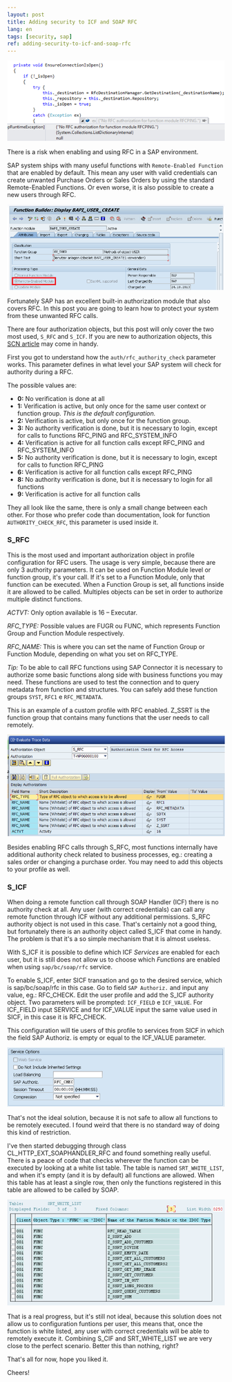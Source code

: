 ```yaml
---
layout: post
title: Adding security to ICF and SOAP RFC
lang: en
tags: [security, sap]
ref: adding-security-to-icf-and-soap-rfc
---
```


![](/public/images/no_auth_rfcping.png)

There is a risk when enabling and using RFC in a SAP environment.

SAP system ships with many useful functions with `Remote-Enabled Function` that are enabled by default. This mean any user with valid credentials can create unwanted Purchase Orders or Sales Orders by using the standard Remote-Enabled Functions. Or even worse, it is also possible to create a new users through RFC.

![](/public/images/bapi_create_user.png)

Fortunately SAP has an excellent built-in authorization module that also covers RFC. In this post you are going to learn how to protect your system from these unwanted RFC calls.

There are four authorization objects, but this post will only cover the two most used, `S_RFC` and `S_ICF`.
If you are new to authorization objects, this [SCN article](http://scn.sap.com/docs/DOC-17023) may come in handy.

First you got to understand how the `auth/rfc_authority_check` parameter works. This parameter defines in what level your SAP system will check for authority during a RFC.

The possible values are:

- **0:** No verification is done at all
- **1:** Verification is active, but only once for the same user context or function group. *This is the default configuration.*
- **2:** Verification is active, but only once for the function group.
- **3:** No authority verification is done, but it is necessary to login, except for calls to functions RFC_PING and RFC_SYSTEM_INFO
- **4:** Verification is active for all function calls except RFC_PING and RFC_SYSTEM_INFO
- **5:** No authority verification is done, but it is necessary to login, except for calls to function RFC_PING
- **6:** Verification is active for all function calls except RFC_PING
- **8:** No authority verification is done, but it is necessary to login for all functions
- **9:** Verification is active for all function calls

They all look like the same, there is only a small change between each other. For those who prefer code than documentation, look for function `AUTHORITY_CHECK_RFC`, this parameter is used inside it.

### S_RFC

This is the most used and important authorization object in profile configuration for RFC users. The usage is very simple, because there are only 3 authority parameters. It can be used on Function Module level or function group, it's your call. If it's set to a Function Module, only that function can be executed. When a Function Group is set, all functions inside it are allowed to be called. Multiples objects can be set in order to authorize multiple distinct functions.

*ACTVT:* Only option available is 16 – Executar.

*RFC_TYPE:* Possible values are FUGR ou FUNC, which represents Function Group and Function Module respectively.

*RFC_NAME:* This is where you can set the name of Function Group or Function Module, depending on what you set on RFC_TYPE.

*Tip:* To be able to call RFC functions using SAP Connector it is necessary to authorize some basic functions along side with business functions you may need. These functions are used to test the connection and to query metadata from function and structures. You can safely add these function groups `SYST`, `RFC1` e `RFC_METADATA`.

This is an example of a custom profile with RFC enabled. Z_SSRT is the function group that contains many functions that the user needs to call remotely.

![](/public/images/S_RFC.png)

Besides enabling RFC calls through S_RFC, most functions internally have additional authority check related to business processes, eg.: creating a sales order or changing a purchase order. You may need to add this objects to your profile as well.

### S_ICF

When doing a remote function call through SOAP Handler (ICF) there is no authority check at all. Any user (with correct credentials) can call any remote function through ICF without any additional permissions. S_RFC authority object is not used in this case. That's certainly not a good thing, but fortunately there is an authority object called S_ICF that come in handy. The problem is that it's a so simple mechanism that it is almost useless.

With S_ICF it is possible to define which ICF *Services* are enabled for each user, but it is still does not allow us to choose which *Functions* are enabled when using `sap/bc/soap/rfc` service.

To enable S_ICF, enter SICF transation and go to the desired service, which is sap/bc/soap/rfc in this case. Go to field `SAP Authoriz.` and input any value, eg.: RFC_CHECK. Edit the user profile and add the S_ICF authority object. Two parameters will be prompted: `ICF_FIELD` e `ICF_VALUE`. For ICF_FIELD input SERVICE and for ICF_VALUE input the same value used in SICF, in this case it is RFC_CHECK.

This configuration will tie users of this profile to services from SICF in which the field SAP Authoriz. is empty or equal to the ICF_VALUE parameter.

![](/public/images/sap_authoriz.png)

That's not the ideal solution, because it is not safe to allow all functions to be remotely executed. I found weird that there is no standard way of doing this kind of restriction.

I've then started debugging through class CL_HTTP_EXT_SOAPHANDLER_RFC and found something really useful.
There is a peace of code that checks wherever the function can be executed by looking at a white list table. The table is named `SRT_WHITE_LIST`, and when it's empty (and it is by default) all functions are allowed. When this table has at least a single row, then only the functions registered in this table are allowed to be called by SOAP.

![](/public/images/SRT_WHITE_LIST.png)

That is a real progress, but it's still not ideal, because this solution does not allow us to configuration funtions per user, this means that, once the function is white listed, any user with correct credentials will be able to remotely execute it. Combining S_CIF and SRT_WHITE_LIST we are very close to the perfect scenario. Better this than nothing, right?

That's all for now, hope you liked it.

Cheers!
